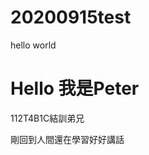 # 20200915test
hello world
<!DOCTYPE html>
<html lang="en">
<head>
    <meta charset="UTF-8">
    <meta name="viewport" content="width=device-width, initial-scale=1.0">
    <title>0922</title>
</head>
<body>
    <h1>Hello 我是Peter</h1>
    <p>112T4B1C結訓弟兄</p>
    <p>剛回到人間還在學習好好講話</p>
</body>
</html>
